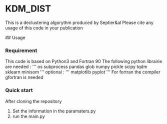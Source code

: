 # KDM_DIST
This is a declustering algorythm produced by Septier&al
Please cite any usage of this code in your publication

## Usage
### Requirement
This code is based on Python3 and  Fortran 90 
The following python librairie are needed : 
'''
os 
subprocess
pandas
glob
numpy 
pickle
scipy
tqdm
sklearn
minisom
'''
optional : 
'''
matplotlib
pyplot
'''
For fortran the compiler gfortran is needed

### Quick start
After cloning the repository

1. Set the information in the paramaters.py
2. run the main.py 


